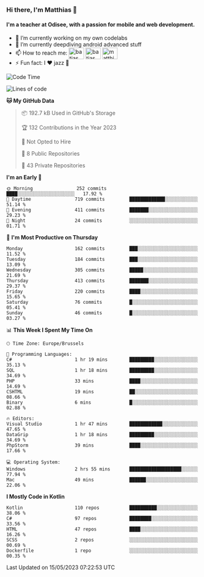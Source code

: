 ### Hi there, I'm Matthias 👋

#### I'm a teacher at Odisee, with a passion for mobile and web development.

- 🔭 I’m currently working on my own codelabs
- 🌱 I’m currently deepdiving android advanced stuff
- 📫 How to reach me: <a href="https://dev.to/batjas" target="_blank"><img align="center" src="https://raw.githubusercontent.com/rahuldkjain/github-profile-readme-generator/master/src/images/icons/Social/devto.svg" alt="batjas" height="30" width="40" /></a>
<a href="https://twitter.com/batjas" target="_blank"><img align="center" src="https://raw.githubusercontent.com/rahuldkjain/github-profile-readme-generator/master/src/images/icons/Social/twitter.svg" alt="batjas" height="30" width="40" /></a>
<a href="https://linkedin.com/in/matthiasdruwé" target="_blank"><img align="center" src="https://raw.githubusercontent.com/rahuldkjain/github-profile-readme-generator/master/src/images/icons/Social/linked-in-alt.svg" alt="matthiasdruwé" height="30" width="40" /></a>
- ⚡ Fun fact: I ❤ jazz 🎷


<!--START_SECTION:waka-->
![Code Time](http://img.shields.io/badge/Code%20Time-715%20hrs%2021%20mins-blue)

![Lines of code](https://img.shields.io/badge/From%20Hello%20World%20I%27ve%20Written-1.6%20million%20lines%20of%20code-blue)

**🐱 My GitHub Data** 

> 📦 192.7 kB Used in GitHub's Storage 
 > 
> 🏆 132 Contributions in the Year 2023
 > 
> 🚫 Not Opted to Hire
 > 
> 📜 8 Public Repositories 
 > 
> 🔑 43 Private Repositories 
 > 
**I'm an Early 🐤** 

```text
🌞 Morning                252 commits         ████░░░░░░░░░░░░░░░░░░░░░   17.92 % 
🌆 Daytime                719 commits         █████████████░░░░░░░░░░░░   51.14 % 
🌃 Evening                411 commits         ███████░░░░░░░░░░░░░░░░░░   29.23 % 
🌙 Night                  24 commits          ░░░░░░░░░░░░░░░░░░░░░░░░░   01.71 % 
```
📅 **I'm Most Productive on Thursday** 

```text
Monday                   162 commits         ███░░░░░░░░░░░░░░░░░░░░░░   11.52 % 
Tuesday                  184 commits         ███░░░░░░░░░░░░░░░░░░░░░░   13.09 % 
Wednesday                305 commits         █████░░░░░░░░░░░░░░░░░░░░   21.69 % 
Thursday                 413 commits         ███████░░░░░░░░░░░░░░░░░░   29.37 % 
Friday                   220 commits         ████░░░░░░░░░░░░░░░░░░░░░   15.65 % 
Saturday                 76 commits          █░░░░░░░░░░░░░░░░░░░░░░░░   05.41 % 
Sunday                   46 commits          █░░░░░░░░░░░░░░░░░░░░░░░░   03.27 % 
```


📊 **This Week I Spent My Time On** 

```text
🕑︎ Time Zone: Europe/Brussels

💬 Programming Languages: 
C#                       1 hr 19 mins        █████████░░░░░░░░░░░░░░░░   35.13 % 
SQL                      1 hr 18 mins        █████████░░░░░░░░░░░░░░░░   34.69 % 
PHP                      33 mins             ████░░░░░░░░░░░░░░░░░░░░░   14.69 % 
CSHTML                   19 mins             ██░░░░░░░░░░░░░░░░░░░░░░░   08.66 % 
Binary                   6 mins              █░░░░░░░░░░░░░░░░░░░░░░░░   02.88 % 

🔥 Editors: 
Visual Studio            1 hr 47 mins        ████████████░░░░░░░░░░░░░   47.65 % 
DataGrip                 1 hr 18 mins        █████████░░░░░░░░░░░░░░░░   34.69 % 
PhpStorm                 39 mins             ████░░░░░░░░░░░░░░░░░░░░░   17.66 % 

💻 Operating System: 
Windows                  2 hrs 55 mins       ███████████████████░░░░░░   77.94 % 
Mac                      49 mins             ██████░░░░░░░░░░░░░░░░░░░   22.06 % 
```

**I Mostly Code in Kotlin** 

```text
Kotlin                   110 repos           ██████████░░░░░░░░░░░░░░░   38.06 % 
C#                       97 repos            ████████░░░░░░░░░░░░░░░░░   33.56 % 
HTML                     47 repos            ████░░░░░░░░░░░░░░░░░░░░░   16.26 % 
SCSS                     2 repos             ░░░░░░░░░░░░░░░░░░░░░░░░░   00.69 % 
Dockerfile               1 repo              ░░░░░░░░░░░░░░░░░░░░░░░░░   00.35 % 
```




 Last Updated on 15/05/2023 07:22:53 UTC
<!--END_SECTION:waka-->
